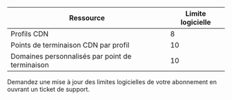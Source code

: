 
| Ressource | Limite logicielle |
| --- | --- |
| Profils CDN |8 |
| Points de terminaison CDN par profil |10 |
| Domaines personnalisés par point de terminaison |10 |

Demandez une mise à jour des limites logicielles de votre abonnement en ouvrant un ticket de support.

<!---HONumber=AcomDC_0824_2016-->